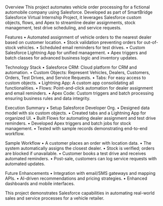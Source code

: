 Overview
This project automates vehicle order processing for a fictional automobile company using Salesforce. Developed as part of SmartBridge Salesforce Virtual Internship Project, it leverages Salesforce custom objects, flows, and Apex to streamline dealer assignments, stock management, test drive scheduling, and service requests.

Features
• Automated assignment of vehicle orders to the nearest dealer based on customer location.
• Stock validation preventing orders for out-of-stock vehicles.
• Scheduled email reminders for test drives.
• Custom Salesforce Lightning App for unified management.
• Apex triggers and batch classes for advanced business logic and inventory updates.

Technology Stack
• Salesforce CRM: Cloud platform for CRM and automation.
• Custom Objects: Represent Vehicles, Dealers, Customers, Orders, Test Drives, and Service Requests.
• Tabs: For easy access to custom objects.
• Lightning App: A custom app consolidating all functionalities.
• Flows: Point-and-click automation for dealer assignment and email reminders.
• Apex Code: Custom triggers and batch processing ensuring business rules and data integrity.

Execution Summary
• Setup Salesforce Developer Org.
• Designed data model with six custom objects.
• Created tabs and a Lightning App for organized UI.
• Built Flows for automating dealer assignment and test drive reminders.
• Developed Apex triggers and batch jobs for stock management.
• Tested with sample records demonstrating end-to-end workflow.

Sample Workflow
• A customer places an order with location data.
• The system automatically assigns the closest dealer.
• Stock is verified; orders are blocked if unavailable.
• Customer books a test drive and receives automated reminders.
• Post-sale, customers can log service requests with automated updates.

Future Enhancements
• Integration with email/SMS gateways and mapping APIs.
• AI-driven recommendations and pricing strategies.
• Enhanced dashboards and mobile interfaces.

This project demonstrates Salesforce capabilities in automating real-world sales and service processes for a vehicle retailer.
